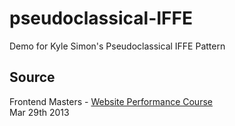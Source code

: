 # pseudoclassical-IFFE
Demo for Kyle Simon's Pseudoclassical IFFE Pattern


## Source
Frontend Masters - [Website Performance Course](https://frontendmasters.com/courses/website-performance/)  
Mar 29th 2013
